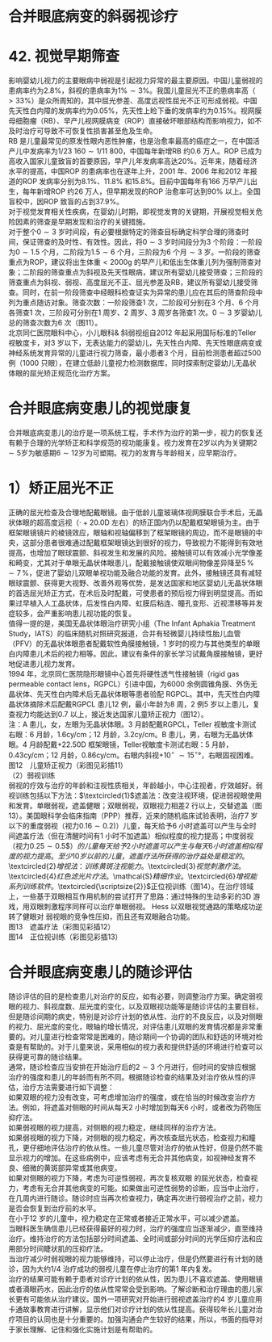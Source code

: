 # 合并眼底病变的斜弱视诊疗  
# 42. 视觉早期筛查  
影响婴幼儿视力的主要眼病中弱视是引起视力异常的最主要原因。中国儿童弱视的患病率约为$2.8\%$，斜视的患病率为$1\%\sim3\%$。我国儿童屈光不正的患病率高（$>33\%$）是众所周知的，其中屈光参差、高度远视性屈光不正可形成弱视。中国先天性白内障的发病率约为$0.05\%$，先天性上睑下垂的发病率约为$0.15\%$。视网膜母细胞瘤（RB）、早产儿视网膜病变（ROP）直接破坏眼部结构而影响视力，如不及时治疗可导致不可恢复性损害甚至危及生命。  
RB 是儿童最常见的原发性眼内恶性肿瘤，也是治愈率最高的癌症之一，在中国活产儿中发病率为$1/23\ 160\sim1/11\ 800$，中国每年新增RB 约0.6 万人。ROP 已成为高收入国家儿童致盲的首要原因，早产儿年发病率高达$20\%$。近年来，随着经济水平的提高，中国ROP 的患病率也在逐年上升，2001 年、2006 年和2012 年报道的ROP 发病率分别为$8.1\%$、$11.8\%$ 和$15.8\%$。目前中国每年有166 万早产儿出生，每年新增ROP 约26 万人，但早期发现的ROP 治愈率可达到$90\%$ 以上。全国盲校中，因ROP 致盲的占到$37.9\%$。  
对于视觉发育相关性疾病，在婴幼儿时期，即视觉发育的关键期，开展视觉相关危险因素的筛查是早期发现和治疗的关键措施。  
对于整个$0\sim3$ 岁时间段，有必要根据特定的筛查目标确定科学合理的筛查时间，保证筛查的及时性、有效性。因此，将$0\sim3$ 岁时间段分为3 个阶段：一阶段为$0\sim1.5$ 个月，二阶段为$1.5\sim6$ 个月，三阶段为6 个月$\sim3$ 岁。一阶段的筛查重点为ROP，建议将出生体重$<2000\mathrm{g}$ 的早产儿和低出生体重儿列为强制筛查对象；二阶段的筛查重点为斜视及先天性眼病，建议所有婴幼儿接受筛查；三阶段的筛查重点为斜视、弱视、高度屈光不正、屈光参差及RB，建议所有婴幼儿接受筛查。同时，在前一阶段筛查中经眼科检查证实为异常的患儿应在其后的筛查阶段中列为重点随访对象。筛查次数：一阶段筛查1 次，二阶段可分别在3 个月、6 个月各筛查1 次，三阶段可分别在1 周岁、2 周岁、3 周岁各筛查1 次。$0\sim3$ 岁婴幼儿总的筛查次数为6 次（图11）。  
北京同仁医院眼科中心，小儿眼科& 斜弱视组自2012 年起采用国际标准的Teller 视敏度卡，对3 岁以下，无表达能力的婴幼儿，先天性白内障、先天性眼底病变或神经系统发育异常的儿童进行视力筛查，最小患者3 个月，目前检测患者超过500 例（1000 只眼），在建立低龄儿童视力检测数据库，同时探索制定婴幼儿无晶状体眼的屈光矫正规范化治疗方案。  
#  合并眼底病变患儿的视觉康复  
合并眼底病变患儿的治疗是一项系统工程，手术作为治疗的第一步，视力的恢复还有赖于合理的光学矫正和科学规范的视功能康复。视力发育在2岁以内为关键期$2\sim5$岁为敏感期$6\sim12$岁为可塑期。视力的发育与年龄相关，应早期治疗。  
# 1）矫正屈光不正  
正确的屈光检查及合理地配戴眼镜。由于低龄儿童玻璃体视网膜联合手术后，无晶状体眼的超高度远视（$\cdot+20.0\mathrm{D}$ 左右）的矫正国内仍以配戴框架眼镜为主。由于框架眼镜镜片的棱镜效应，眼轴和视轴偏移到了框架眼镜的周边，而不是眼镜的中央，这部分患者很难通过配戴框架眼镜达到很好的视力，导致视力不能得到有效地提高，也增加了眼球震颤、斜视发生和发展的风险。接触镜可以有效减小光学像差和畸变，尤其对于单眼无晶状体眼患儿，配戴接触镜使双眼间物像差异降至$5\,\%\sim7\,\%$，促进了婴幼儿双眼单视功能及融合功能的发育。此外，接触镜还具有减轻眼球震颤、获得更大视野、改善外观等优势，是发达国家和地区婴幼儿无晶状体眼的首选屈光矫正方式，在术后及时配戴，可使患者的预后视力得到明显提高。而如果过早植入人工晶状体，后发性白内障、虹膜后粘连、瞳孔变形、近视漂移等并发症较多，会严重影响患儿视功能的恢复。  
值得一提的是，美国无晶状体眼治疗研究小组（The Infant Aphakia Treatment Study，IATS）的临床随机对照研究报道，合并有轻微婴儿持续性胎儿血管（PFV）的无晶状体眼患者配戴软性角膜接触镜，1 岁时的视力与其他类型的单眼白内障患儿术后的视力相等。因此，建议有条件的家长学习试戴角膜接触镜，更好地促进患儿视力发育。  
1994 年，北京同仁医院隐形眼镜中心首先将硬性透气性接触镜（rigid gas permeable contact lens，RGPCL）引进中国，为6000 余例圆锥角膜、外伤无晶状体、先天性白内障术后无晶状体眼等患者验配 RGPCL。其中，先天性白内障晶状体摘除术后配戴RGPCL 患儿12 例，最小年龄为8 周，2 例5 岁以上患儿，复查视力均能达到0.7 以上，接近发达国家儿童矫正视力（图12）。  
注：A 患儿，女，左眼为无晶状体眼。3 月龄配戴RGPCL，Teller 视敏度卡测试右眼：6 月龄，1.6cy/cm；12 月龄，$3.2\mathrm{cy/cm}$。B 患儿，男，右眼为无晶状体眼。4 月龄配戴$+22.50\mathrm{D}$ 框架眼镜，Teller视敏度卡测试右眼：5 月龄，$0.43\mathrm{cy/cm}$；12 月龄，$0.86\mathrm{cy/cm}$。右眼内斜视$+10^{\circ}\ \sim15^{\circ}$°，右眼固视困难。图12　儿童矫正视力（彩图见彩插11）  
（2）弱视训练  
弱视的疗效与治疗的年龄和注视性质相关，年龄越小，中心注视者，疗效越好。弱视训练包括以下方法：$\textcircled{1}$遮盖法：改变注视环境，促进弱视眼使用和发育。单眼弱视，遮盖健眼；双眼弱视，双眼视力相差2 行以上，交替遮盖（图13）。美国眼科学会临床指南（PPP）推荐，近来的随机临床试验表明，治疗7 岁以下的重度弱视（视力$0.16\sim0.2)$）儿童，每天给予6 小时遮盖可以产生与全时间遮盖疗法（但在清醒时间有1 小时不加遮盖）相似程度的视力提高；中度弱视（视力$0.25\sim0.5\$）的儿童每天给予2 小时遮盖可以产生与每天6 小时遮盖相似程度的视力提高。至少10 岁以前的儿童，遮盖疗法所获得的治疗益处是稳定的。$\textcircled{2}$增视法：训练黄斑注视能力。$\textcircled{3}$视觉刺激疗法。$\textcircled{4}$红色滤光片疗法。$\mathcal{S}$精细作业。$\textcircled{6}$增视能系列训练软件。$\textcircled{\scriptsize{2}}$正位视训练（图14）。在治疗领域上，一些基于双眼相互作用机制的尝试打开了思路：通过特殊的生动多彩的3D 游戏，用双眼刺激程序同样可以治疗单眼弱视。 Hess  以双眼视觉通路的策略成功逆转了健眼对 弱视眼的竞争性压抑，而且还有双眼融合功能。  
    图13　遮盖疗法（彩图见彩插12）  
 图14　正位视训练（彩图见彩插13）  
#  合并眼底病变患儿的随诊评估  
随诊评估的目的是检查患儿对治疗的反应，如有必要，则调整治疗方案。确定弱视眼的视力、斜视度数、屈光度的变化，以及双眼视功能等是随诊评估的主要目标，但是随诊间期的病史，特别是对诊疗计划的依从性、治疗的不良反应，以及对侧眼的视力、屈光度的变化，眼轴的增长情况，对评估患儿双眼的发育情况都是非常重要的。对儿童进行检查常常是困难的，随诊期间一个协调的团队和舒适的环境对检查是有帮助的。对于儿童来说，采用相似的视力表和提供舒适的环境进行检查可以获得更可靠的随诊结果。  
通常，随诊检查应当安排在开始治疗后的$2\sim3$ 个月进行，但时间的安排应根据治疗的强度和患儿的年龄而有所不同。根据随诊检查的结果及对治疗依从性的评估，治疗方法需要进行如下调整：  
如果双眼的视力没有改变，可考虑增加治疗的强度，或在恰当的时候改变治疗方法。例如，将遮盖对侧眼的时间从每天2 小时增加到每天6 小时，或者改为药物压抑疗法。  
如果弱视眼的视力提高，对侧眼的视力稳定，继续同样的治疗方法。  
如果弱视眼的视力下降，对侧眼的视力稳定，再次核查屈光状态，检查视力和瞳孔，更仔细地评估治疗的依从性。一些儿童尽管对治疗的依从性好，但是仍然不能显示视力的增加。在这些病例中，应该考虑有无合并其他病变，如视神经发育不良、细微的黄斑部异常或其他病变。  
如果对侧眼的视力下降，考虑为可逆性弱视，再次复核双眼 的屈光状态，检查视力，考虑有无合并其他病变的可能。如果做出可逆性弱势的诊断，应当中止治疗，在几周内进行随诊。随诊时应当再次检查视力，确定再次进行弱视治疗之前，视力是否会恢复到治疗前的水平。  
在小于12 岁的儿童中，视力稳定在正常或者接近正常水平，可以减少遮盖。  
当眼科医生确信患儿已经获得最好的视力时，治疗的强度应当逐渐减少，直至维持治疗。维持治疗的方法包括部分时间遮盖、全时间或部分时间的光学压抑疗法和应用部分时间睫状肌的压抑疗法。  
当治疗减少时弱视眼的视力能够维持，可以停止治疗，但是仍然要进行有计划的随诊，因为大约1/4 治疗成功的弱视儿童在停止治疗的第1 年内复发。  
治疗的结果可能有赖于患者对诊疗计划的依从性，因为患儿不喜欢遮盖、使用眼镜或者滴眼药水，因此治疗的依从性常常会受到影响。了解诊断和治疗理由的患儿家长更有可能依从治疗建议。国外一项研究对开始进行弱视遮盖治疗的4 岁儿童应用卡通故事教育进行讲解，显示他们对诊疗计划的依从性提高。获得较年长儿童对治疗项目的认同也是十分重要的。加强沟通会产生较好的结果，所以，书面的指导对于家长理解、记住和强化实施计划是有帮助的。  

